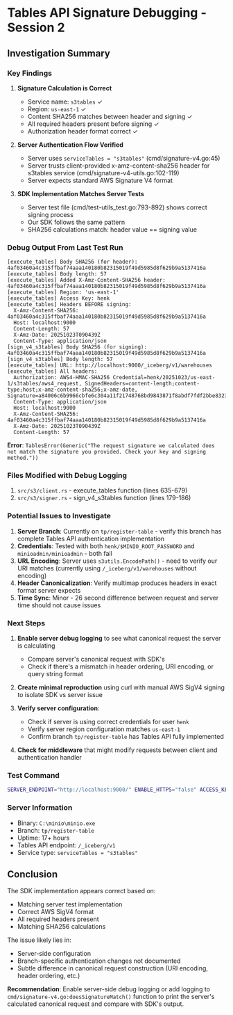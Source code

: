 # Tables API Signature Debugging - Session 2

## Investigation Summary

### Key Findings

1. **Signature Calculation is Correct**
   - Service name: `s3tables` ✓
   - Region: `us-east-1` ✓
   - Content SHA256 matches between header and signing ✓
   - All required headers present before signing ✓
   - Authorization header format correct ✓

2. **Server Authentication Flow Verified**
   - Server uses `serviceTables = "s3tables"` (cmd/signature-v4.go:45)
   - Server trusts client-provided x-amz-content-sha256 header for s3tables service (cmd/signature-v4-utils.go:102-119)
   - Server expects standard AWS Signature V4 format

3. **SDK Implementation Matches Server Tests**
   - Server test file (cmd/test-utils_test.go:793-892) shows correct signing process
   - Our SDK follows the same pattern
   - SHA256 calculations match: header value == signing value

### Debug Output From Last Test Run

```
[execute_tables] Body SHA256 (for header): 4af03460a4c315ffbaf74aaa140180b82315019f49d5985d8f629b9a5137416a
[execute_tables] Body length: 57
[execute_tables] Added X-Amz-Content-SHA256 header: 4af03460a4c315ffbaf74aaa140180b82315019f49d5985d8f629b9a5137416a
[execute_tables] Region: 'us-east-1'
[execute_tables] Access Key: henk
[execute_tables] Headers BEFORE signing:
  X-Amz-Content-SHA256: 4af03460a4c315ffbaf74aaa140180b82315019f49d5985d8f629b9a5137416a
  Host: localhost:9000
  Content-Length: 57
  X-Amz-Date: 20251023T090439Z
  Content-Type: application/json
[sign_v4_s3tables] Body SHA256 (for signing): 4af03460a4c315ffbaf74aaa140180b82315019f49d5985d8f629b9a5137416a
[sign_v4_s3tables] Body length: 57
[execute_tables] URL: http://localhost:9000/_iceberg/v1/warehouses
[execute_tables] All headers:
  Authorization: AWS4-HMAC-SHA256 Credential=henk/20251023/us-east-1/s3tables/aws4_request, SignedHeaders=content-length;content-type;host;x-amz-content-sha256;x-amz-date, Signature=a84006c6b9966cbfe6c304a11f21748768bd9843871f8abdf7fdf2bbe8323c89
  Content-Type: application/json
  Host: localhost:9000
  X-Amz-Content-SHA256: 4af03460a4c315ffbaf74aaa140180b82315019f49d5985d8f629b9a5137416a
  X-Amz-Date: 20251023T090439Z
  Content-Length: 57
```

**Error**: `TablesError(Generic("The request signature we calculated does not match the signature you provided. Check your key and signing method."))`

### Files Modified with Debug Logging

1. `src/s3/client.rs` - execute_tables function (lines 635-679)
2. `src/s3/signer.rs` - sign_v4_s3tables function (lines 179-186)

### Potential Issues to Investigate

1. **Server Branch**: Currently on `tp/register-table` - verify this branch has complete Tables API authentication implementation
2. **Credentials**: Tested with both `henk/$MINIO_ROOT_PASSWORD` and `minioadmin/minioadmin` - both fail
3. **URL Encoding**: Server uses `s3utils.EncodePath()` - need to verify our URI matches (currently using `/_iceberg/v1/warehouses` without encoding)
4. **Header Canonicalization**: Verify multimap produces headers in exact format server expects
5. **Time Sync**: Minor - 26 second difference between request and server time should not cause issues

### Next Steps

1. **Enable server debug logging** to see what canonical request the server is calculating
   - Compare server's canonical request with SDK's
   - Check if there's a mismatch in header ordering, URI encoding, or query string format

2. **Create minimal reproduction** using curl with manual AWS SigV4 signing to isolate SDK vs server issue

3. **Verify server configuration**:
   - Check if server is using correct credentials for user `henk`
   - Verify server region configuration matches `us-east-1`
   - Confirm branch `tp/register-table` has Tables API fully implemented

4. **Check for middleware** that might modify requests between client and authentication handler

### Test Command

```bash
SERVER_ENDPOINT="http://localhost:9000/" ENABLE_HTTPS="false" ACCESS_KEY="henk" SECRET_KEY="$MINIO_ROOT_PASSWORD" cargo test --test test_tables_create_delete warehouse_create -- --nocapture
```

### Server Information

- Binary: `C:\minio\minio.exe`
- Branch: `tp/register-table`
- Uptime: 17+ hours
- Tables API endpoint: `/_iceberg/v1`
- Service type: `serviceTables = "s3tables"`

## Conclusion

The SDK implementation appears correct based on:
- Matching server test implementation
- Correct AWS SigV4 format
- All required headers present
- Matching SHA256 calculations

The issue likely lies in:
- Server-side configuration
- Branch-specific authentication changes not documented
- Subtle difference in canonical request construction (URI encoding, header ordering, etc.)

**Recommendation**: Enable server-side debug logging or add logging to `cmd/signature-v4.go:doesSignatureMatch()` function to print the server's calculated canonical request and compare with SDK's output.

